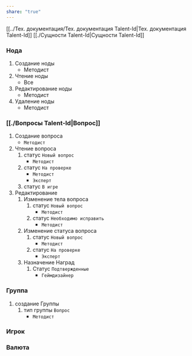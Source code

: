 ```yaml
---
share: "true"
---
```


[[../Тех. документация/Тех.  документация Talent-Id|Тех.  документация Talent-Id]]
[[./Сущности Talent-Id|Сущности Talent-Id]]

### Нода

1. Создание ноды
	- Методист
3. Чтение ноды
	- Все
4. Редактирование ноды
	- Методист
5. Удаление ноды
	- Методист


### [[./Вопросы Talent-Id|Вопрос]]
1. Создание вопроса
	- `Методист`
2. Чтение вопроса 
	1. статус `Новый вопрос`
		- `Методист`
	2. статус `На проверке`
		- `Методист`
		- `Эксперт`
	4. статус `В игре`
3. Редактирование
	1. Изменение тела вопроса 
		1.  статус `Новый вопрос`
			- `Методист`
		2. статус `Необходимо исправить`
			- `Методист`
	2. Изменение статуса вопроса
		1. статус `Новый вопрос`
			- `Методист`
		2. статус `На проверке`
			-  `Эксперт`
	3. Назначение Наград
		1. Статус `Подтвержденные`
			- `Геймдизайнер`


### Группа

1. создание Группы
	1. тип группы `Вопрос`
		- `Методист`
### Игрок

### Валюта
